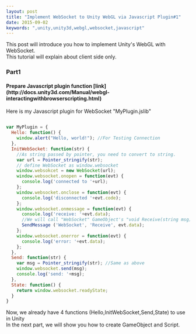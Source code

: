 ```yaml
---
layout: post
title: "Implement WebSocket to Unity WebGL via Javascript Plugin#1"
date: 2015-09-02
keywords: ",unity,unity3d,webgl,websocket,javascript"
---
```


<p class="lead">  This post will introduce you how to implement Unity's WebGL with WebSocket. <br/>
This tutorial will explain about client side only.</p>

<h3>Part1</h3>
<h4>Prepare Javascript plugin function [link](http://docs.unity3d.com/Manual/webgl-interactingwithbrowserscripting.html)</h4>
<p class="text-left"> 
Here is my Javascript plugin for WebSocket "MyPlugin.jslib"
</p>

```javascript

var MyPlugin = {
  Hello: function() {
    window.alert("Hello, world!"); //For Testing Connection
  },
  InitWebSocket: function(str) {
    //As string passed by pointer, you need to convert to string. 
    var url = Pointer_stringify(str); 
    // define WebSocket as window.websocket
    window.websokcet = new WebSocket(url); 
    window.websocket.onopen = function(evt) { 
      console.log('connected to '+url);
    }; 
    window.websocket.onclose = function(evt) { 
      console.log('disconnected '+evt.code);
    }; 
    window.websocket.onmessage = function(evt) {
      console.log('receive: '+evt.data);
      //We will call "WebSocket" GameObject's "void Receive(string msg)" function in Unity
      SendMessage ('WebSocket', 'Receive', evt.data); 
    }; 
    window.websocket.onerror = function(evt) {
      console.log('error: '+evt.data);
    }; 
  },
  Send: function(str) {
    var msg = Pointer_stringify(str); //Same as above
    window.websocket.send(msg);
    console.log('send: '+msg);
  },
  State: function() {
    return window.websocket.readyState;
  }
}

```

<p class="text-left"> 
 Now, we already have 4 functions (Hello,InitWebSocket,Send,State) to use in Unity <br/>
 In the next part, we will show you how to create GameObject and Script.
</p>
